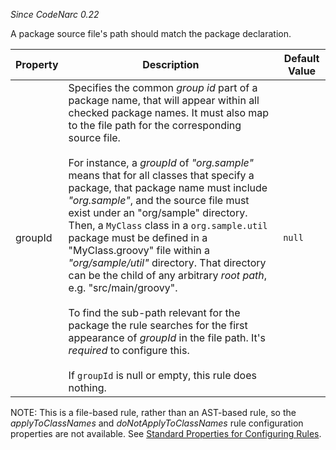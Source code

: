 
*Since CodeNarc 0.22*

A package source file's path should match the package declaration.

| Property                    | Description            | Default Value    |
|-----------------------------|------------------------|------------------|
| groupId                     | Specifies the common *group id* part of a package name, that will appear within all checked package names. It must also map to the file path for the corresponding source file. <br/><br/> For instance, a *groupId* of *"org.sample"* means that for all classes that specify a package, that package name must include *"org.sample"*, and the source file must exist under an "org/sample" directory. Then, a `MyClass` class in a `org.sample.util` package must be defined in a "MyClass.groovy" file within a *"org/sample/util"* directory. That directory can be the child of any arbitrary *root path*, e.g. "src/main/groovy".<br/><br/> To find the sub-path relevant for the package the rule searches for the first appearance of *groupId* in the file path. It's *required* to configure this. <br/><br/> If `groupId` is null or empty, this rule does nothing. | `null` |

NOTE: This is a file-based rule, rather than an AST-based rule, so the *applyToClassNames* and
*doNotApplyToClassNames* rule configuration properties are not available. See
[Standard Properties for Configuring Rules](./codenarc-configuring-rules.html#standard-properties-for-configuring-rules).
